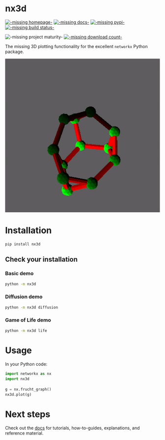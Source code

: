 # nx3d

[![-missing homepage-](https://img.shields.io/badge/home-GitHub-blueviolet)](https://github.com/ekalosak/nx3d)
[![-missing docs-](https://img.shields.io/badge/docs-ReadTheDocs-blue)](https://nx3d.readthedocs.io/en/latest/)
[![-missing pypi-](https://img.shields.io/pypi/v/nx3d)](https://pypi.org/project/nx3d/)
[![-missing build status-](https://img.shields.io/github/workflow/status/ekalosak/nx3d/Build%20nx3d%20and%20publish%20to%20PyPi)](https://github.com/ekalosak/nx3d/actions)

![-missing project maturity-](https://img.shields.io/badge/status-experimental-brightgreen)
[![-missing download count-](https://img.shields.io/pypi/dw/nx3d)](https://pypistats.org/packages/nx3d)

The missing 3D plotting functionality for the excellent `networkx` Python package.

![-missing gif of frucht graph-](https://raw.githubusercontent.com/ekalosak/nx3d/cf473d1dfab506ecd4044f4693c09aea0e1153ba/data/frucht.gif)

# Installation
```sh
pip install nx3d
```

## Check your installation

### Basic demo
```sh
python -m nx3d
```

### Diffusion demo
```sh
python -m nx3d diffusion
```

### Game of Life demo
```sh
python -m nx3d life
```

# Usage
In your Python code:
```python
import networkx as nx
import nx3d

g = nx.frucht_graph()
nx3d.plot(g)
```

# Next steps
Check out the [docs](https://nx3d.readthedocs.io/en/latest/) for tutorials, how-to-guides, explanations, and reference
material.
